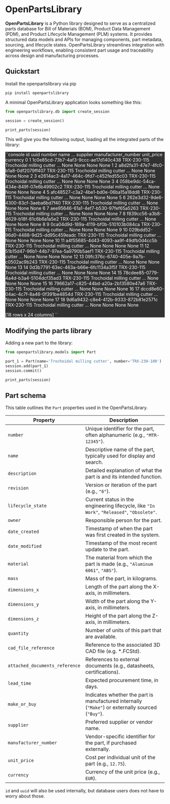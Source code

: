 # OpenPartsLibrary
**OpenPartsLibrary** is a Python library designed to serve as a centralized parts database for Bill of Materials (BOM), Product Data Management (PDM), and Product Lifecycle Management (PLM) systems. It provides structured data models and APIs for managing components, part metadata, sourcing, and lifecycle states. OpenPartsLibrary streamlines integration with engineering workflows, enabling consistent part usage and traceability across design and manufacturing processes.

## Quickstart

Install the openpartslibrary via pip

```console
pip install openpartslibrary
```

A minimal OpenPartsLibrary application looks something like this:

```python 
from openpartslibrary.db import create_session

session = create_session()

print_parts(session)
```

This will give you the following output, loading all the integrated parts of the library:
<div style="background-color: rgb(50, 50, 50); color: white"> 
``console
    id                                  uuid       number                       name  ... supplier manufacturer_number unit_price currency
0    1  1c0e85cd-73b7-4af3-9ccc-ae17d140c438  TRX-230-115  Trochoidal milling cutter  ...     None                None       None     None
1    2  a8d2fa31-47e7-4fc0-b1a8-0df2079ff407  TRX-230-115  Trochoidal milling cutter  ...     None                None       None     None
2    3  e2614ac3-4a17-464c-9fd7-c452fed55c03  TRX-230-115  Trochoidal milling cutter  ...     None                None       None     None
3    4  058be9dc-54ca-434e-849f-07e6b49902c2  TRX-230-115  Trochoidal milling cutter  ...     None                None       None     None
4    5  afc48527-c3a2-4be1-bd0e-06ba15a18dd8  TRX-230-115  Trochoidal milling cutter  ...     None                None       None     None
5    6  262e3d32-9de6-4300-83cf-3aeba6bd7f40  TRX-230-115  Trochoidal milling cutter  ...     None                None       None     None
6    7  aee95646-61a1-4ef7-b530-97fef65a5263  TRX-230-115  Trochoidal milling cutter  ...     None                None       None     None
7    8  f839cc56-a3b8-4629-b18f-81c6b6a1a5e2  TRX-230-115  Trochoidal milling cutter  ...     None                None       None     None
8    9  0ca04d9d-189a-4119-bf0b-510103b084ca  TRX-230-115  Trochoidal milling cutter  ...     None                None       None     None
9   10  029bdd52-96d0-4488-9d25-dd95c459eadc  TRX-230-115  Trochoidal milling cutter  ...     None                None       None     None
10  11  a4f55685-4d43-4093-aa9f-49dfb0d4cc5b  TRX-230-115  Trochoidal milling cutter  ...     None                None       None     None
11  12  51b15d47-96b1-44b7-97ea-5a9790b5aef1  TRX-230-115  Trochoidal milling cutter  ...     None                None       None     None
12  13  09fc376c-6740-405e-9a7b-c0502ac9b243  TRX-230-115  Trochoidal milling cutter  ...     None                None       None     None
13  14  0d3b7791-63ec-463a-b66e-6fc1134a3f5f  TRX-230-115  Trochoidal milling cutter  ...     None                None       None     None
14  15  78cdee85-0779-4a4d-b3a4-5104dcf35ad3  TRX-230-115  Trochoidal milling cutter  ...     None                None       None     None
15  16  79662a17-c825-44bd-a20a-2b13580e47a6  TRX-230-115  Trochoidal milling cutter  ...     None                None       None     None
16  17  dccd8e60-04ac-4c7f-8a46-0f391be4854d  TRX-230-115  Trochoidal milling cutter  ...     None                None       None     None
17  18  9d6a9432-c8e4-412b-9333-872b81e2571c  TRX-230-115  Trochoidal milling cutter  ...     None                None       None     None

[18 rows x 24 columns]
``
</div>

## Modifying the parts library

Adding a new part to the library:

```python 
from openpartslibrary.models import Part

part_1 = Part(name='Trochoidal milling cutter', number='TRX-230-100')
session.add(part_1)
session.commit()

print_parts(session)
```



## Part schema
This table outlines the `Part` properties used in the OpenPartsLibrary.

| Property | Description |
|----------|-------------|
| `number` | Unique identifier for the part, often alphanumeric (e.g., `"MTR-12345"`). |
| `name` | Descriptive name of the part, typically used for display and search. |
| `description` | Detailed explanation of what the part is and its intended function. |
| `revision` | Version or iteration of the part (e.g., `"6"`). |
| `lifecycle_state` | Current status in the engineering lifecycle, like `"In Work"`, `"Released"`, `"Obsolete"`. |
| `owner` | Responsible person for the part. |
| `date_created` | Timestamp of when the part was first created in the system. |
| `date_modified` | Timestamp of the most recent update to the part. |
| `material` | The material from which the part is made (e.g., `"Aluminum 6061"`, `"ABS"`). |
| `mass` | Mass of the part, in kilograms. |
| `dimensions_x` | Length of the part along the X-axis, in millimeters. |
| `dimensions_y` | Width of the part along the Y-axis, in millimeters. |
| `dimensions_z` | Height of the part along the Z-axis, in millimeters. |
| `quantity` | Number of units of this part that are available. |
| `cad_file_reference` | Reference to the associated 3D CAD file (e.g. *.FCStd). |
| `attached_documents_reference` | References to external documents (e.g., datasheets, certifications). |
| `lead_time` | Expected procurement time, in days. |
| `make_or_buy` | Indicates whether the part is manufactured internally (`"Make"`) or externally sourced (`"Buy"`). |
| `supplier` | Preferred supplier or vendor name. |
| `manufacturer_number` | Vendor-specific identifier for the part, if purchased externally. |
| `unit_price` | Cost per individual unit of the part (e.g., `12.75`). |
| `currency` | Currency of the unit price (e.g., `EUR`). |


`id` and `uuid` will also be used internally, but database users does not have to worry about those.